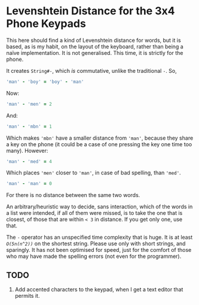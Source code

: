 Levenshtein Distance for the 3x4 Phone Keypads
==============================================
This here should find a kind of Levenshtein distance for words, but it is
based, as is my habit, on the layout of the keyboard, rather than being a
naïve implementation.
It is not generalised. This time, it is strictly for the phone.

It creates `String#-`, which *is* commutative, unlike the traditional `-`.
So,

```ruby
'man' - 'boy' = 'boy' - 'man'
```

Now:

```ruby
'man' - 'men' = 2
```

And:

```ruby
'man' - 'mbn' = 1
```

Which makes `'mbn'` have a smaller distance from `'man'`, because they share a key on the phone (it could be a case of one pressing the key one time too many).
However:

```ruby
'man' - 'med' = 4
```

Which places `'men'` closer to `'man'`, in case of bad spelling, than `'med'`.

```ruby
'man' - 'man' = 0
```

For there is no distance between the same two words.

An arbitrary/heuristic way to decide, sans interaction, which of the words
in a list were intended, if all of them were missed, is to take the one that
is closest, of those that are within `< 3` in distance. If you get only one,
use that.

The `-` operator has an unspecified time complexity that is huge.
It is at least *`O(5n(n^2))`* on the shortest string.
Please use only with short strings, and sparingly. It has not been optimised
for speed, just for the comfort of those who may have made the spelling
errors (not even for the programmer).

TODO
----
1.  Add accented characters to the keypad, when I get a text editor that
    permits it.
